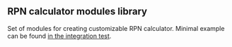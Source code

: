 ## RPN calculator modules library

Set of modules for creating customizable RPN calculator.
Minimal example can be found [in the integration test](blob/master/test/integration.test.ts#L9).